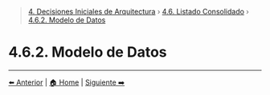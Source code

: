 > [4. Decisiones Iniciales de Arquitectura](../../4.md) › [4.6. Listado Consolidado](../4.6.md) › [4.6.2. Modelo de Datos](4.6.2.md)

# 4.6.2. Modelo de Datos



---

[⬅️ Anterior](../4.6.1/4.6.1.md) | [🏠 Home](../../../README.md) | [Siguiente ➡️](../4.6.3/4.6.3.md)